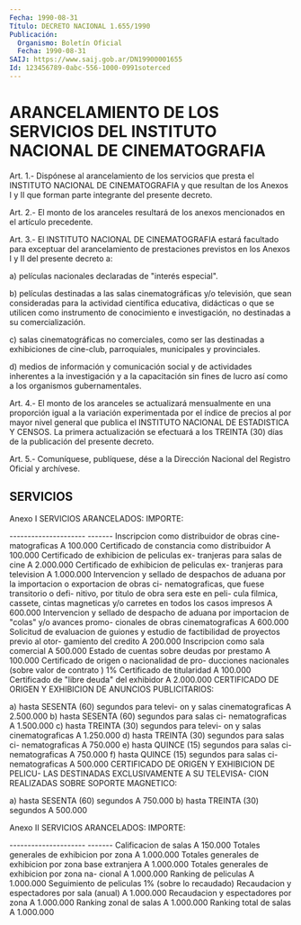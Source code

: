 ```yaml
---
Fecha: 1990-08-31
Título: DECRETO NACIONAL 1.655/1990
Publicación:
  Organismo: Boletín Oficial
  Fecha: 1990-08-31
SAIJ: https://www.saij.gob.ar/DN19900001655
Id: 123456789-0abc-556-1000-0991soterced
---
```

# ARANCELAMIENTO DE LOS SERVICIOS DEL INSTITUTO NACIONAL DE CINEMATOGRAFIA

<a id="1"></a>
Art.  1.-  Dispónese  al  arancelamiento  de los servicios que presta el INSTITUTO NACIONAL DE CINEMATOGRAFIA y  que  resultan  de los  Anexos  I  y  II  que  forman  parte  integrante  del presente decreto.

<a id="2"></a>
Art.  2.-  El  monto  de los aranceles resultará de los anexos mencionados en el artículo precedente.

<a id="3"></a>
Art.  3.-  El  INSTITUTO  NACIONAL  DE  CINEMATOGRAFIA  estará facultado    para  exceptuar  del  arancelamiento  de  prestaciones previstos en los  Anexos  I  y  II  del  presente  decreto  a:

a)  películas  nacionales  declaradas  de  "interés especial".

b)    películas  destinadas  a  las  salas  cinematográficas    y/o televisión,  que  sean  consideradas  para  la actividad científica educativa,  didácticas  o  que  se  utilicen  como  instrumento  de conocimiento e investigación, no destinadas a su  comercialización.

c) salas cinematográficas no comerciales, como ser  las  destinadas a    exhibiciones    de   cine-club,  parroquiales,  municipales  y provinciales.

d) medios de información y  comunicación  social  y  de actividades inherentes  a  la  investigación y a la capacitación sin  fines  de lucro así como a los organismos gubernamentales.

<a id="4"></a>
Art. 4.- El monto de los aranceles se actualizará mensualmente en una  proporción igual a la variación experimentada por el índice de precios  al  por  mayor  nivel  general que publica el INSTITUTO NACIONAL  DE  ESTADISTICA  Y CENSOS. La  primera  actualización  se efectuará a los TREINTA (30)  días  de  la publicación del presente decreto.

<a id="5"></a>
Art. 5.- Comuníquese, publíquese, dése a la Dirección Nacional del Registro Oficial y archívese.

## SERVICIOS

<a id="1"></a>
Anexo I SERVICIOS ARANCELADOS:                           IMPORTE:

---------------------                            ------- Inscripcion como distribuidor de obras cine- matograficas                                    A   100.000 Certificado de constancia como distribuidor     A   100.000 Certificado de exhibicion de peliculas ex- tranjeras para salas de cine                    A 2.000.000 Certificado de exhibicion de peliculas ex- tranjeras para television                       A 1.000.000 Intervencion y sellado de despachos de aduana por la importacion o exportacion de obras ci- nematograficas, que fuese transitorio o defi- nitivo, por titulo de obra sera este en peli- cula filmica, cassete, cintas magneticas y/o carretes en todos los casos impresos            A   600.000 Intervencion y sellado de despacho de aduana por importacion de "colas" y/o avances promo- cionales de obras cinematograficas              A   600.000 Solicitud de evaluacion de guiones y estudio de factibilidad de proyectos previo al otor- gamiento del credito                            A   200.000 Inscripcion como sala comercial                 A   500.000 Estado de cuentas sobre deudas por prestamo     A   100.000 Certificado de origen o nacionalidad de pro- ducciones nacionales (sobre valor de contrato )                                                        1% Certificado de titularidad                      A   100.000 Certificado de "libre deuda" del exhibidor      A 2.000.000 CERTIFICADO DE ORIGEN Y EXHIBICION DE ANUNCIOS PUBLICITARIOS:

a) hasta SESENTA (60) segundos para televi- on y salas cinematograficas                     A 2.500.000 b) hasta SESENTA (60) segundos para salas ci- nematograficas                                  A 1.500.000 c) hasta TREINTA (30) segundos para televi- on y salas cinematograficas                     A 1.250.000 d) hasta TREINTA (30) segundos para salas ci- nematograficas                                  A   750.000 e) hasta QUINCE (15) segundos para salas ci- nematograficas                                  A   750.000 f) hasta QUINCE (15) segundos para salas ci- nematograficas                                  A   500.000 CERTIFICADO DE ORIGEN Y EXHIBICION DE PELICU- LAS DESTINADAS EXCLUSIVAMENTE A SU TELEVISA- CION REALIZADAS SOBRE SOPORTE MAGNETICO:

a) hasta SESENTA (60) segundos                  A   750.000 b)  hasta  TREINTA (30) segundos                  A   500.000

<a id="2"></a>
Anexo II SERVICIOS ARANCELADOS:                             IMPORTE:

---------------------                              ------- Calificacion de salas                           A   150.000 Totales generales de exhibicion por zona        A 1.000.000 Totales generales de exhibicion por zona base extranjera                                      A 1.000.000 Totales generales de exhibicion por zona na- cional                                          A 1.000.000 Ranking de peliculas                            A 1.000.000 Seguimiento de peliculas                        1% (sobre lo                                                recaudado) Recaudacion y espectadores por sala (anual)     A 1.000.000 Recaudacion y espectadores por zona             A 1.000.000 Ranking zonal de salas                          A 1.000.000 Ranking  total  de salas                          A 1.000.000